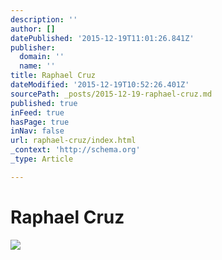 ```yaml
---
description: ''
author: []
datePublished: '2015-12-19T11:01:26.841Z'
publisher:
  domain: ''
  name: ''
title: Raphael Cruz
dateModified: '2015-12-19T10:52:26.401Z'
sourcePath: _posts/2015-12-19-raphael-cruz.md
published: true
inFeed: true
hasPage: true
inNav: false
url: raphael-cruz/index.html
_context: 'http://schema.org'
_type: Article

---
```

# Raphael Cruz
![](https://the-grid-user-content.s3-us-west-2.amazonaws.com/c2970bda-ddb5-49c4-8473-29ebcf5ac204.png)